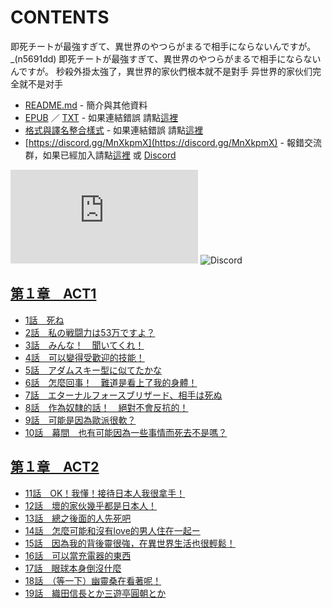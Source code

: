 # CONTENTS

即死チートが最強すぎて、異世界のやつらがまるで相手にならないんですが。_(n5691dd)
即死チートが最強すぎて、異世界のやつらがまるで相手にならないんですが。
秒殺外掛太強了，異世界的家伙們根本就不是對手
异世界的家伙们完全就不是对手


- [README.md](README.md) - 簡介與其他資料
- [EPUB](https://gitlab.com/demonovel/epub-txt/blob/master/syosetu_out/%E7%A7%92%E6%AE%BA%E5%A4%96%E6%8E%9B%E5%A4%AA%E5%BC%B7%E4%BA%86%EF%BC%8C%E7%95%B0%E4%B8%96%E7%95%8C%E7%9A%84%E5%AE%B6%E4%BC%99%E5%80%91%E6%A0%B9%E6%9C%AC%E5%B0%B1%E4%B8%8D%E6%98%AF%E5%B0%8D%E6%89%8B.epub) ／ [TXT](https://gitlab.com/demonovel/epub-txt/blob/master/syosetu_out/out/%E7%A7%92%E6%AE%BA%E5%A4%96%E6%8E%9B%E5%A4%AA%E5%BC%B7%E4%BA%86%EF%BC%8C%E7%95%B0%E4%B8%96%E7%95%8C%E7%9A%84%E5%AE%B6%E4%BC%99%E5%80%91%E6%A0%B9%E6%9C%AC%E5%B0%B1%E4%B8%8D%E6%98%AF.out.txt) - 如果連結錯誤 請點[這裡](https://gitlab.com/demonovel/epub-txt/tree/master)
- [格式與譯名整合樣式](https://github.com/bluelovers/node-novel/blob/master/lib/locales/%E5%8D%B3%E6%AD%BB%E3%83%81%E3%83%BC%E3%83%88%E3%81%8C%E6%9C%80%E5%BC%B7%E3%81%99%E3%81%8E%E3%81%A6%E3%80%81%E7%95%B0%E4%B8%96%E7%95%8C%E3%81%AE%E3%82%84%E3%81%A4%E3%82%89%E3%81%8C%E3%81%BE%E3%82%8B%E3%81%A7%E7%9B%B8%E6%89%8B%E3%81%AB%E3%81%AA%E3%82%89%E3%81%AA%E3%81%84%E3%82%93%E3%81%A7%E3%81%99%E3%81%8C%E3%80%82_(n5691dd).ts) - 如果連結錯誤 請點[這裡](https://github.com/bluelovers/node-novel/tree/master/lib/locales)
- [https://discord.gg/MnXkpmX](https://discord.gg/MnXkpmX) - 報錯交流群，如果已經加入請點[這裡](https://discordapp.com/channels/467794087769014273/467794088285175809) 或 [Discord](https://discordapp.com/channels/@me)


![導航目錄](https://chart.apis.google.com/chart?cht=qr&chs=150x150&chl=https://gitee.com/bluelovers/novel/blob/master/syosetu/即死チートが最強すぎて、異世界のやつらがまるで相手にならないんですが。_(n5691dd)/導航目錄.md)  ![Discord](https://chart.apis.google.com/chart?cht=qr&chs=150x150&chl=https://discord.gg/MnXkpmX)




## [第１章　ACT1](00000_%E7%AC%AC%EF%BC%91%E7%AB%A0%E3%80%80ACT1)

- [1話　死ね](00000_%E7%AC%AC%EF%BC%91%E7%AB%A0%E3%80%80ACT1/00010_1%E8%A9%B1%E3%80%80%E6%AD%BB%E3%81%AD.txt)
- [2話　私の戦闘力は53万ですよ？](00000_%E7%AC%AC%EF%BC%91%E7%AB%A0%E3%80%80ACT1/00020_2%E8%A9%B1%E3%80%80%E7%A7%81%E3%81%AE%E6%88%A6%E9%97%98%E5%8A%9B%E3%81%AF53%E4%B8%87%E3%81%A7%E3%81%99%E3%82%88%EF%BC%9F.txt)
- [3話　みんな！　聞いてくれ！](00000_%E7%AC%AC%EF%BC%91%E7%AB%A0%E3%80%80ACT1/00030_3%E8%A9%B1%E3%80%80%E3%81%BF%E3%82%93%E3%81%AA%EF%BC%81%E3%80%80%E8%81%9E%E3%81%84%E3%81%A6%E3%81%8F%E3%82%8C%EF%BC%81.txt)
- [4話　可以變得受歡迎的技能！](00000_%E7%AC%AC%EF%BC%91%E7%AB%A0%E3%80%80ACT1/00040_4%E8%A9%B1%E3%80%80%E5%8F%AF%E4%BB%A5%E8%AE%8A%E5%BE%97%E5%8F%97%E6%AD%A1%E8%BF%8E%E7%9A%84%E6%8A%80%E8%83%BD%EF%BC%81.txt)
- [5話　アダムスキー型に似てたかな](00000_%E7%AC%AC%EF%BC%91%E7%AB%A0%E3%80%80ACT1/00050_5%E8%A9%B1%E3%80%80%E3%82%A2%E3%83%80%E3%83%A0%E3%82%B9%E3%82%AD%E3%83%BC%E5%9E%8B%E3%81%AB%E4%BC%BC%E3%81%A6%E3%81%9F%E3%81%8B%E3%81%AA.txt)
- [6話　怎麼回事！　難道是看上了我的身體！](00000_%E7%AC%AC%EF%BC%91%E7%AB%A0%E3%80%80ACT1/00060_6%E8%A9%B1%E3%80%80%E6%80%8E%E9%BA%BC%E5%9B%9E%E4%BA%8B%EF%BC%81%E3%80%80%E9%9B%A3%E9%81%93%E6%98%AF%E7%9C%8B%E4%B8%8A%E4%BA%86%E6%88%91%E7%9A%84%E8%BA%AB%E9%AB%94%EF%BC%81.txt)
- [7話　エターナルフォースブリザード、相手は死ぬ](00000_%E7%AC%AC%EF%BC%91%E7%AB%A0%E3%80%80ACT1/00070_7%E8%A9%B1%E3%80%80%E3%82%A8%E3%82%BF%E3%83%BC%E3%83%8A%E3%83%AB%E3%83%95%E3%82%A9%E3%83%BC%E3%82%B9%E3%83%96%E3%83%AA%E3%82%B6%E3%83%BC%E3%83%89%E3%80%81%E7%9B%B8%E6%89%8B%E3%81%AF%E6%AD%BB%E3%81%AC.txt)
- [8話　作為奴隸的話！　絕對不會反抗的！](00000_%E7%AC%AC%EF%BC%91%E7%AB%A0%E3%80%80ACT1/00080_8%E8%A9%B1%E3%80%80%E4%BD%9C%E7%82%BA%E5%A5%B4%E9%9A%B8%E7%9A%84%E8%A9%B1%EF%BC%81%E3%80%80%E7%B5%95%E5%B0%8D%E4%B8%8D%E6%9C%83%E5%8F%8D%E6%8A%97%E7%9A%84%EF%BC%81.txt)
- [9話　可能是因為歐派很軟？](00000_%E7%AC%AC%EF%BC%91%E7%AB%A0%E3%80%80ACT1/00090_9%E8%A9%B1%E3%80%80%E5%8F%AF%E8%83%BD%E6%98%AF%E5%9B%A0%E7%82%BA%E6%AD%90%E6%B4%BE%E5%BE%88%E8%BB%9F%EF%BC%9F.txt)
- [10話　幕間　也有可能因為一些事情而死去不是嗎？](00000_%E7%AC%AC%EF%BC%91%E7%AB%A0%E3%80%80ACT1/00100_10%E8%A9%B1%E3%80%80%E5%B9%95%E9%96%93%E3%80%80%E4%B9%9F%E6%9C%89%E5%8F%AF%E8%83%BD%E5%9B%A0%E7%82%BA%E4%B8%80%E4%BA%9B%E4%BA%8B%E6%83%85%E8%80%8C%E6%AD%BB%E5%8E%BB%E4%B8%8D%E6%98%AF%E5%97%8E%EF%BC%9F.txt)


## [第１章　ACT2](00010_%E7%AC%AC%EF%BC%91%E7%AB%A0%E3%80%80ACT2)

- [11話　OK！我懂！接待日本人我很拿手！](00010_%E7%AC%AC%EF%BC%91%E7%AB%A0%E3%80%80ACT2/00010_11%E8%A9%B1%E3%80%80OK%EF%BC%81%E6%88%91%E6%87%82%EF%BC%81%E6%8E%A5%E5%BE%85%E6%97%A5%E6%9C%AC%E4%BA%BA%E6%88%91%E5%BE%88%E6%8B%BF%E6%89%8B%EF%BC%81.txt)
- [12話　壞的家伙幾乎都是日本人！](00010_%E7%AC%AC%EF%BC%91%E7%AB%A0%E3%80%80ACT2/00020_12%E8%A9%B1%E3%80%80%E5%A3%9E%E7%9A%84%E5%AE%B6%E4%BC%99%E5%B9%BE%E4%B9%8E%E9%83%BD%E6%98%AF%E6%97%A5%E6%9C%AC%E4%BA%BA%EF%BC%81.txt)
- [13話　總之後面的人先死吧](00010_%E7%AC%AC%EF%BC%91%E7%AB%A0%E3%80%80ACT2/00030_13%E8%A9%B1%E3%80%80%E7%B8%BD%E4%B9%8B%E5%BE%8C%E9%9D%A2%E7%9A%84%E4%BA%BA%E5%85%88%E6%AD%BB%E5%90%A7.txt)
- [14話　怎麼可能和沒有love的男人住在一起ー](00010_%E7%AC%AC%EF%BC%91%E7%AB%A0%E3%80%80ACT2/00040_14%E8%A9%B1%E3%80%80%E6%80%8E%E9%BA%BC%E5%8F%AF%E8%83%BD%E5%92%8C%E6%B2%92%E6%9C%89love%E7%9A%84%E7%94%B7%E4%BA%BA%E4%BD%8F%E5%9C%A8%E4%B8%80%E8%B5%B7%E3%83%BC.txt)
- [15話　因為我的背後靈很強，在異世界生活也很輕鬆！](00010_%E7%AC%AC%EF%BC%91%E7%AB%A0%E3%80%80ACT2/00050_15%E8%A9%B1%E3%80%80%E5%9B%A0%E7%82%BA%E6%88%91%E7%9A%84%E8%83%8C%E5%BE%8C%E9%9D%88%E5%BE%88%E5%BC%B7%EF%BC%8C%E5%9C%A8%E7%95%B0%E4%B8%96%E7%95%8C%E7%94%9F%E6%B4%BB%E4%B9%9F%E5%BE%88%E8%BC%95%E9%AC%86%EF%BC%81.txt)
- [16話　可以當充電器的東西](00010_%E7%AC%AC%EF%BC%91%E7%AB%A0%E3%80%80ACT2/00060_16%E8%A9%B1%E3%80%80%E5%8F%AF%E4%BB%A5%E7%95%B6%E5%85%85%E9%9B%BB%E5%99%A8%E7%9A%84%E6%9D%B1%E8%A5%BF.txt)
- [17話　眼球本身倒沒什麼](00010_%E7%AC%AC%EF%BC%91%E7%AB%A0%E3%80%80ACT2/00070_17%E8%A9%B1%E3%80%80%E7%9C%BC%E7%90%83%E6%9C%AC%E8%BA%AB%E5%80%92%E6%B2%92%E4%BB%80%E9%BA%BC.txt)
- [18話　（等一下）幽靈桑在看著呢！](00010_%E7%AC%AC%EF%BC%91%E7%AB%A0%E3%80%80ACT2/00080_18%E8%A9%B1%E3%80%80%EF%BC%88%E7%AD%89%E4%B8%80%E4%B8%8B%EF%BC%89%E5%B9%BD%E9%9D%88%E6%A1%91%E5%9C%A8%E7%9C%8B%E8%91%97%E5%91%A2%EF%BC%81.txt)
- [19話　織田信長とか三遊亭圓朝とか](00010_%E7%AC%AC%EF%BC%91%E7%AB%A0%E3%80%80ACT2/00090_19%E8%A9%B1%E3%80%80%E7%B9%94%E7%94%B0%E4%BF%A1%E9%95%B7%E3%81%A8%E3%81%8B%E4%B8%89%E9%81%8A%E4%BA%AD%E5%9C%93%E6%9C%9D%E3%81%A8%E3%81%8B.txt)

